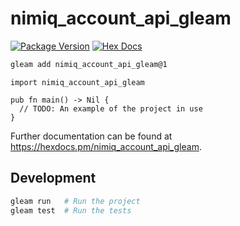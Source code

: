 # nimiq_account_api_gleam

[![Package Version](https://img.shields.io/hexpm/v/nimiq_account_api_gleam)](https://hex.pm/packages/nimiq_account_api_gleam)
[![Hex Docs](https://img.shields.io/badge/hex-docs-ffaff3)](https://hexdocs.pm/nimiq_account_api_gleam/)

```sh
gleam add nimiq_account_api_gleam@1
```
```gleam
import nimiq_account_api_gleam

pub fn main() -> Nil {
  // TODO: An example of the project in use
}
```

Further documentation can be found at <https://hexdocs.pm/nimiq_account_api_gleam>.

## Development

```sh
gleam run   # Run the project
gleam test  # Run the tests
```

